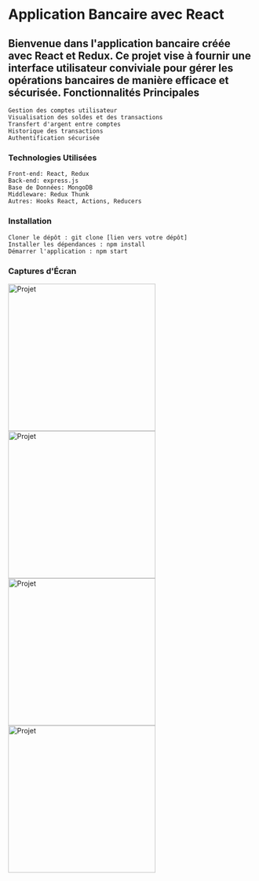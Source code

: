 <h1>Application Bancaire avec React</h1>

<h2>Bienvenue dans l'application bancaire créée avec React et Redux. Ce projet vise à fournir une interface utilisateur conviviale pour gérer les opérations bancaires de manière efficace et sécurisée.
Fonctionnalités Principales</h2>

    Gestion des comptes utilisateur
    Visualisation des soldes et des transactions
    Transfert d'argent entre comptes
    Historique des transactions
    Authentification sécurisée

<h3>Technologies Utilisées</h3>

    Front-end: React, Redux
    Back-end: express.js
    Base de Données: MongoDB
    Middleware: Redux Thunk
    Autres: Hooks React, Actions, Reducers

<h3>Installation</h3>

    Cloner le dépôt : git clone [lien vers votre dépôt]
    Installer les dépendances : npm install
    Démarrer l'application : npm start

<h3>Captures d'Écran</h3>

<img src="https://github.com/JordanKlashi/Projet-10/assets/129075458/a1d9dd85-70d6-4f19-8ab7-031a4c13ec37" alt="Projet" width="300px" />
<img src="https://github.com/JordanKlashi/Projet-10/assets/129075458/c2ad27a7-a530-440c-9b09-349123139202" alt="Projet" width="300px" />
<img src="https://github.com/JordanKlashi/Projet-10/assets/129075458/c9914c66-20e3-403b-949e-1eb5830a3b17" alt="Projet" width="300px" />
<img src="https://github.com/JordanKlashi/Projet-10/assets/129075458/cf085621-fa0b-421f-862b-b22d9a0273e7" alt="Projet" width="300px" />

